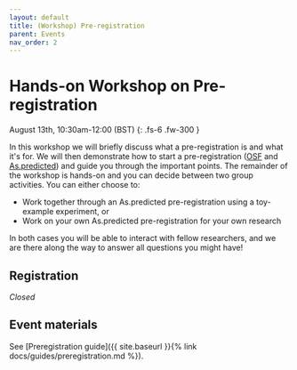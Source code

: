 ```yaml
---
layout: default
title: (Workshop) Pre-registration
parent: Events
nav_order: 2
---
```


# Hands-on Workshop on Pre-registration

August 13th, 10:30am-12:00 (BST)
{: .fs-6 .fw-300 }

In this workshop we will briefly discuss what a pre-registration is and what it's for. We will then demonstrate how to start a pre-registration ([OSF](https://www.cos.io/initiatives/prereg) and [As.predicted](https://aspredicted.org/)) and guide you through the important points. The remainder of the workshop is hands-on and you can decide between two group activities. You can either choose to:

- Work together through an As.predicted pre-registration using a toy-example experiment, or
- Work on your own As.predicted pre-registration for your own research

In both cases you will be able to interact with fellow researchers, and we are there along the way to answer all questions you might have!

## Registration

*Closed*

## Event materials

See [Preregistration guide]({{ site.baseurl }}{% link docs/guides/preregistration.md %}).
